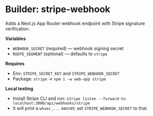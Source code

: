 # Builder: stripe-webhook

Adds a Next.js App Router webhook endpoint with Stripe signature verification.

**Variables**
- `WEBHOOK_SECRET` (required) — webhook signing secret
- `ROUTE_SEGMENT` (optional) — defaults to `stripe`

**Requires**
- Env: `STRIPE_SECRET_KEY` and `STRIPE_WEBHOOK_SECRET`
- Package: `stripe` → `npm i -w web-app stripe`

**Local testing**
- Install Stripe CLI and run: `stripe listen --forward-to localhost:3000/api/webhooks/stripe`
- It will print a `whsec_...` secret; set `STRIPE_WEBHOOK_SECRET` to that.
